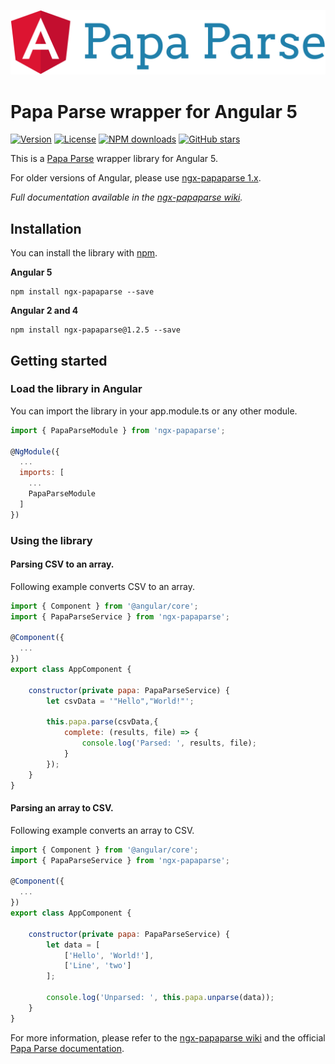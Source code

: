 ![Logo](https://raw.githubusercontent.com/Alberthaff/ngx-papaparse/master/assets/ngx-papaparse.svg?sanitize=true)

# Papa Parse wrapper for Angular 5

[![Version](https://img.shields.io/npm/v/ngx-papaparse.svg?style=flat-square)](https://www.npmjs.com/package/ngx-papaparse)
[![License](https://img.shields.io/npm/l/ngx-papaparse.svg?style=flat-square)](https://github.com/Alberthaff/ngx-papaparse/blob/master/LICENSE.md)
[![NPM downloads](https://img.shields.io/npm/dt/ngx-papaparse.svg?style=flat-square)](https://www.npmjs.com/package/ngx-papaparse)
[![GitHub stars](https://img.shields.io/github/stars/alberthaff/ngx-papaparse.svg?label=Stars&style=flat-square)](https://github.com/Alberthaff/ngx-papaparse)

This is a [Papa Parse](https://github.com/mholt/PapaParse) wrapper library for Angular 5.

For older versions of Angular, please use [ngx-papaparse 1.x](https://github.com/Alberthaff/ngx-papaparse/tree/v1).

<i>Full documentation available in the [ngx-papaparse wiki](https://github.com/Alberthaff/ngx-papaparse/wiki).</i>

## Installation
You can install the library with [npm](https://npmjs.com).


**Angular 5**

    npm install ngx-papaparse --save


**Angular 2 and 4**

    npm install ngx-papaparse@1.2.5 --save

## Getting started

### Load the library in Angular
You can import the library in your app.module.ts or any other module.
```javascript
import { PapaParseModule } from 'ngx-papaparse';

@NgModule({
  ...
  imports: [
    ...
    PapaParseModule
  ]
})
```

### Using the library
#### Parsing CSV to an array.
Following example converts CSV to an array.
```javascript
import { Component } from '@angular/core';
import { PapaParseService } from 'ngx-papaparse';

@Component({
  ...
})
export class AppComponent {

    constructor(private papa: PapaParseService) {
        let csvData = '"Hello","World!"';
        
        this.papa.parse(csvData,{
            complete: (results, file) => {
                console.log('Parsed: ', results, file);
            }
        });
    }
}
```

#### Parsing an array to CSV.
Following example converts an array to CSV.
```javascript
import { Component } from '@angular/core';
import { PapaParseService } from 'ngx-papaparse';

@Component({
  ...
})
export class AppComponent {

    constructor(private papa: PapaParseService) {
        let data = [
            ['Hello', 'World!'],
            ['Line', 'two']
        ];
        
        console.log('Unparsed: ', this.papa.unparse(data));
    }
}
```

For more information, please refer to the [ngx-papaparse wiki](https://github.com/Alberthaff/ngx-papaparse/wiki) and the official [Papa Parse documentation](http://papaparse.com/docs).
